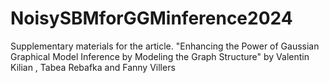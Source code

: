 # NoisySBMforGGMinference2024
Supplementary materials for the article. "Enhancing the Power of Gaussian Graphical Model Inference by Modeling the Graph Structure" by Valentin Kilian , Tabea Rebafka and Fanny Villers
